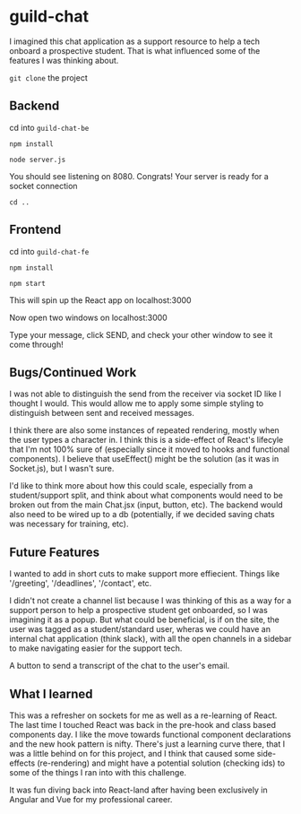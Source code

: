 # guild-chat
I imagined this chat application as a support resource to help a tech onboard a prospective student. That is what influenced some of the features I was thinking about.

`git clone` the project

## Backend
cd into `guild-chat-be`

`npm install`

`node server.js`

You should see listening on 8080. Congrats! Your server is ready for a socket connection

`cd ..`

## Frontend
cd into `guild-chat-fe`

`npm install`

`npm start`

This will spin up the React app on localhost:3000

Now open two windows on localhost:3000

Type your message, click SEND, and check your other window to see it come through!

## Bugs/Continued Work
I was not able to distinguish the send from the receiver via socket ID like I thought I would. This would allow me to apply some simple styling to distinguish between sent and received messages.

I think there are also some instances of repeated rendering, mostly when the user types a character in. I think this is a side-effect of React's lifecyle that I'm not 100% sure of (especially since it moved to hooks and functional components). I believe that useEffect() might be the solution (as it was in Socket.js), but I wasn't sure.

I'd like to think more about how this could scale, especially from a student/support split, and think about what components would need to be broken out from the main Chat.jsx (input, button, etc). The backend would also need to be wired up to a db (potentially, if we decided saving chats was necessary for training, etc).


## Future Features
I wanted to add in short cuts to make support more effiecient. Things like '/greeting', '/deadlines', '/contact', etc. 

I didn't not create a channel list because I was thinking of this as a way for a support person to help a prospective student get onboarded, so I was imagining it as a popup. But what could be beneficial, is if on the site, the user was tagged as a student/standard user, wheras we could have an internal chat application (think slack), with all the open channels in a sidebar to make navigating easier for the support tech.

A button to send a transcript of the chat to the user's email.

## What I learned
This was a refresher on sockets for me as well as a re-learning of React. The last time I touched React was back in the pre-hook and class based components day. I like the move towards functional component declarations and the new hook pattern is nifty. There's just a learning curve there, that I was a little behind on for this project, and I think that caused some side-effects (re-rendering) and might have a potential solution (checking ids) to some of the things I ran into with this challenge.

It was fun diving back into React-land after having been exclusively in Angular and Vue for my professional career. 
